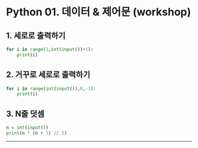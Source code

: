 # Python 01. 데이터 & 제어문 (workshop)





## 1. 세로로 출력하기

```python
for i in range(1,int(input())+1):
    print(i)
```



## 2. 거꾸로 세로로 출력하기

```python
for i in range(int(input()),0,-1):
    print(i)
```



## 3. N줄 덧셈

```python
n = int(input())
print(n * (n + 1) // 2)
```





---

